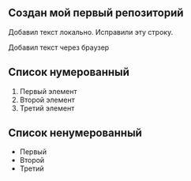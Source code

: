 ## Создан мой первый репозиторий

Добавил текст локально. Исправили эту строку.

Добавил текст через браузер

## Список нумерованный
1. Первый элемент
2. Второй элемент
3. Третий элемент

 ## Список ненумерованный
 * Первый
 * Второй
 * Третий
